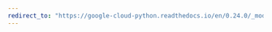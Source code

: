 ```yaml
---
redirect_to: "https://google-cloud-python.readthedocs.io/en/0.24.0/_modules/google/cloud/vision/crop_hint.html"
---
```

